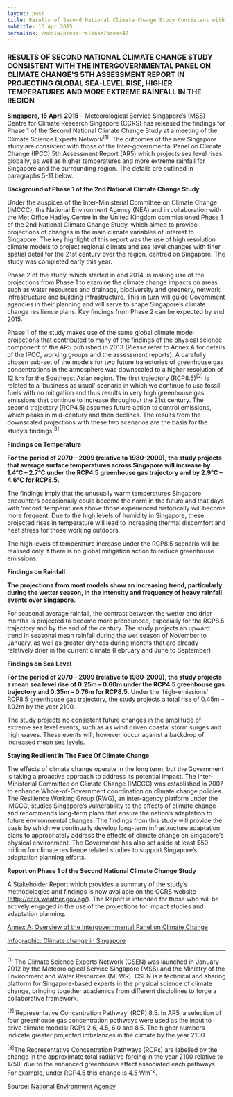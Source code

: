 ```yaml
---
layout: post
title: Results of Second National Climate Change Study Consistent with The Intergovernmental Panel on Climate Change's 5th Assessment Report in Projecting Global Sea-Level Rise, Higher Temperatures and More Extreme Rainfall in The Region
subtitle: 15 Apr 2015
permalink: /media/press-release/press42
---
```


### RESULTS OF SECOND NATIONAL CLIMATE CHANGE STUDY CONSISTENT WITH THE INTERGOVERNMENTAL PANEL ON CLIMATE CHANGE'S 5TH ASSESSMENT REPORT IN PROJECTING GLOBAL SEA-LEVEL RISE, HIGHER TEMPERATURES AND MORE EXTREME RAINFALL IN THE REGION

**Singapore, 15 April 2015** – Meteorological Service Singapore’s (MSS) Centre for Climate Research Singapore (CCRS) has released the findings for Phase 1 of the Second National Climate Change Study at a meeting of the Climate Science Experts Network<sup>[1]</sup>. The outcomes of the new Singapore study are consistent with those of the Inter-governmental Panel on Climate Change (IPCC) 5th Assessment Report (AR5) which projects sea level rises globally, as well as higher temperatures and more extreme rainfall for Singapore and the surrounding region. The details are outlined in paragraphs 5-11 below.

**Background of Phase 1 of the 2nd National Climate Change Study**

Under the auspices of the Inter-Ministerial Committee on Climate Change (IMCCC), the National Environment Agency (NEA) and in collaboration with the Met Office Hadley Centre in the United Kingdom commissioned Phase 1 of the 2nd National Climate Change Study, which aimed to provide projections of changes in the main climate variables of interest to Singapore. The key highlight of this report was the use of high resolution climate models to project regional climate and sea level changes with finer spatial detail for the 21st century over the region, centred on Singapore. The study was completed early this year.

Phase 2 of the study, which started in end 2014, is making use of the projections from Phase 1 to examine the climate change impacts on areas such as water resources and drainage, biodiversity and greenery, network infrastructure and building infrastructure. This in turn will guide Government agencies in their planning and will serve to shape Singapore’s climate change resilience plans. Key findings from Phase 2 can be expected by end 2015.

Phase 1 of the study makes use of the same global climate model projections that contributed to many of the findings of the physical science component of the AR5 published in 2013 (Please refer to Annex A for details of the IPCC, working groups and the assessment reports). A carefully chosen sub-set of the models for two future trajectories of greenhouse gas concentrations in the atmosphere was downscaled to a higher resolution of 12 km for the Southeast Asian region. The first trajectory (RCP8.5)<sup>[2]</sup> is related to a ‘business as usual' scenario in which we continue to use fossil fuels with no mitigation and thus results in very high greenhouse gas emissions that continue to increase throughout the 21st century. The second trajectory (RCP4.5) assumes future action to control emissions, which peaks in mid-century and then declines. The results from the downscaled projections with these two scenarios are the basis for the study’s findings<sup>[3]</sup>.

**Findings on Temperature**

**For the period of 2070 – 2099 (relative to 1980-2009), the study projects that average surface temperatures across Singapore will increase by 1.4°C – 2.7°C under the RCP4.5 greenhouse gas trajectory and by 2.9°C – 4.6°C for RCP8.5.**

The findings imply that the unusually warm temperatures Singapore encounters occasionally could become the norm in the future and that days with ‘record’ temperatures above those experienced historically will become more frequent. Due to the high levels of humidity in Singapore, these projected rises in temperature will lead to increasing thermal discomfort and heat stress for those working outdoors.

The high levels of temperature increase under the RCP8.5 scenario will be realised only if there is no global mitigation action to reduce greenhouse emissions.

**Findings on Rainfall**

**The projections from most models show an increasing trend, particularly during the wetter season, in the intensity and frequency of heavy rainfall events over Singapore.**

For seasonal average rainfall, the contrast between the wetter and drier months is projected to become more pronounced, especially for the RCP8.5 trajectory and by the end of the century. The study projects an upward trend in seasonal mean rainfall during the wet season of November to January, as well as greater dryness during months that are already relatively drier in the current climate (February and June to September).

**Findings on Sea Level**

**For the period of 2070 – 2099 (relative to 1980-2009), the study projects a mean sea level rise of 0.25m – 0.60m under the RCP4.5 greenhouse gas trajectory and 0.35m – 0.76m for RCP8.5.** Under the ‘high-emissions’ RCP8.5 greenhouse gas trajectory, the study projects a total rise of 0.45m – 1.02m by the year 2100.

The study projects no consistent future changes in the amplitude of extreme sea level events, such as as wind driven coastal storm surges and high waves. These events will, however, occur against a backdrop of increased mean sea levels.

**Staying Resilient In The Face Of Climate Change**

The effects of climate change operate in the long term, but the Government is taking a proactive approach to address its potential impact. The Inter-Ministerial Committee on Climate Change (IMCCC) was established in 2007 to enhance Whole-of-Government coordination on climate change policies. The Resilience Working Group (RWG), an inter-agency platform under the IMCCC, studies Singapore’s vulnerability to the effects of climate change and recommends long-term plans that ensure the nation’s adaptation to future environmental changes. The findings from this study will provide the basis by which we continually develop long-term infrastructure adaptation plans to appropriately address the effects of climate change on Singapore’s physical environment. The Government has also set aside at least $50 million for climate resilience related studies to support Singapore’s adaptation planning efforts.

**Report on Phase 1 of the Second National Climate Change Study**

A Stakeholder Report which provides a summary of the study’s methodologies and findings is now available on the CCRS website [<a href="http://ccrs.weather.gov.sg/" target="_blank">(http://ccrs.weather.gov.sg/)</a>](http://ccrs.weather.gov.sg/). The Report is intended for those who will be actively engaged in the use of the projections for impact studies and adaptation planning.

[<a href="/docs/default-source/news-documents/2ndvulnerabilitystudy_annex-a.pdf" target="_blank">Annex A: Overview of the Intergovernmental Panel on Climate Change</a>](/docs/default-source/news-documents/2ndvulnerabilitystudy_annex-a.pdf)

[<a href="/docs/default-source/news-documents/infographic---climate-change-in-singapore.pdf" target="_blank">Infographic: Climate change in Singapore</a>](/docs/default-source/news-documents/infographic---climate-change-in-singapore.pdf)

*******

<sup>[1]</sup> The Climate Science Experts Network (CSEN) was launched in January 2012 by the Meteorological Service Singapore (MSS) and the Ministry of the Environment and Water Resources (MEWR). CSEN is a technical and sharing platform for Singapore-based experts in the physical science of climate change, bringing together academics from different disciplines to forge a collaborative framework.

<sup>[2]</sup>‘Representative Concentration Pathway’ (RCP) 8.5. In AR5, a selection of four greenhouse gas concentration pathways were used as the input to drive climate models: RCPs 2.6, 4.5, 6.0 and 8.5. The higher numbers indicate greater projected imbalances in the climate by the year 2100.

<sup>[3]</sup>The Representative Concentration Pathways (RCPs) are labelled by the change in the approximate total radiative forcing in the year 2100 relative to 1750, due to the enhanced greenhouse effect associated each pathways. For example, under RCP4.5 this change is 4.5 Wm<sup>-2</sup>.

Source: [<a href="https://www.nea.gov.sg/" target="_blank">National Environment Agency</a>](https://www.nea.gov.sg/)

